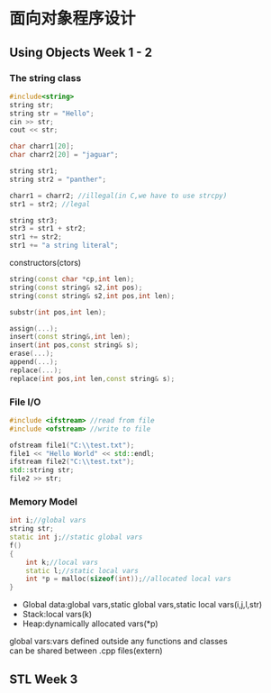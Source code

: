 # 面向对象程序设计  

## Using Objects Week 1 - 2  
### The string class  
```cpp
#include<string>
string str;
string str = "Hello";
cin >> str;
cout << str;
```
```c
char charr1[20];
char charr2[20] = "jaguar";

string str1;
string str2 = "panther";

charr1 = charr2; //illegal(in C,we have to use strcpy)
str1 = str2; //legal
```
```cpp
string str3;
str3 = str1 + str2;
str1 += str2;
str1 += "a string literal";
```
constructors(ctors)  
```cpp
string(const char *cp,int len);
string(const string& s2,int pos);
string(const string& s2,int pos,int len);

substr(int pos,int len);

assign(...);
insert(const string&,int len);
insert(int pos,const string& s);
erase(...);
append(...);
replace(...);
replace(int pos,int len,const string& s);
```
### File I/O  
```cpp
#include <ifstream> //read from file
#include <ofstream> //write to file

ofstream file1("C:\\test.txt");
file1 << "Hello World" << std::endl;
ifstream file2("C:\\test.txt");
std::string str;
file2 >> str;
```
### Memory Model  
```cpp
int i;//global vars
string str;
static int j;//static global vars
f()
{
    int k;//local vars
    static l;//static local vars
    int *p = malloc(sizeof(int));//allocated local vars
}
```

- Global data:global vars,static global vars,static local vars(i,j,l,str)  
- Stack:local vars(k)  
- Heap:dynamically allocated vars(*p)  
  
global vars:vars defined outside any functions and classes  
can be shared between .cpp files(extern)  

## STL Week 3
